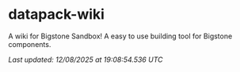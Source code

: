 # datapack-wiki
A wiki for Bigstone Sandbox! A easy to use building tool for Bigstone components.

_Last updated: 12/08/2025 at 19:08:54.536 UTC_
